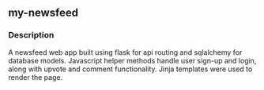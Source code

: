 ## my-newsfeed

### Description
A newsfeed web app built using flask for api routing and sqlalchemy for database models. Javascript helper methods handle user sign-up and login, along with upvote and comment functionality. Jinja templates were used to render the page.
